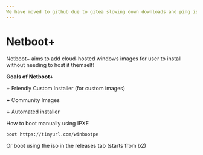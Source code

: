 ```yaml
---
We have moved to github due to gitea slowing down downloads and ping is so bad that you get error 503.
---
```


# Netboot+
Netboot+ aims to add cloud-hosted windows images for user to install without needing to host it themself!


**Goals of Netboot+**

**+** Friendly Custom Installer (for custom images)

**+** Community Images

**+** Automated installer



How to boot manually using IPXE
```bash
boot https://tinyurl.com/winbootpe
```


Or boot using the iso in the releases tab (starts from b2)
